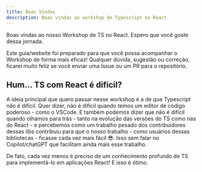 ```yaml
---
title: Boas Vindas
description: Boas vindas ao workshop de Typescript no React
---
```


Boas vindas ao nosso Workshop de TS no React. Espero que você goste dessa jornada.

Este guia/website foi preparado para que você possa acompanhar o Workshop de forma mais eficaz!
Qualquer dúvida, sugestão ou correção, ficarei muito feliz se você enviar uma Issue ou um PR para o repositório.

## Hum... TS com React é difícil?

A ideia principal que quero passar nesse workshop é a de que Typescript não é difícil. Quer dizer, não é difícil quando temos um editor de código poderoso - como o VSCode. E também podemos dizer que não é difícil quando olhamos para trás - tanto na evolução das versões do TS como nas do React - e percebemos como um trabalho pesado dos contribuidores dessas libs contribuiu para que o nosso trabalho - como usuários dessas bibliotecas - ficasse cada vez mais fácil 😎. Isso sem falar no Copilot/chatGPT que facilitam ainda mais esse trabalho.

De fato, cada vez menos é preciso de um conhecimento profundo de TS para implementá-lo em aplicações React! E isso é ótimo.
